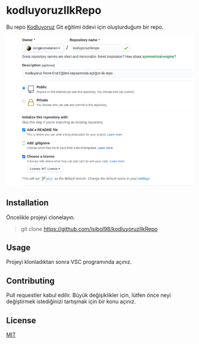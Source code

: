 # kodluyoruzIlkRepo
 Bu repo [Kodluyoruz](https://www.kodluyoruz.org/) Git eğitimi ödevi için oluşturduğum bir repo. 

 ![Resim](https://github.com/Kodluyoruz/taskforce/raw/main/git/odev1/figures/github.png) 

## Installation
 Öncelikle projeyi clonelayın.
> git clone https://github.com/isibol98/kodluyoruzIlkRepo 

## Usage 
 Projeyi klonladıktan sonra VSC programında açınız.

## Contributing
 Pull requestler kabul edilir. Büyük değişiklikler için, lütfen önce neyi değiştirmek istediğinizi tartışmak için bir konu açınız.

## License 
 [MIT](https://github.com/isibol98/kodluyoruzIlkRepo/blob/main/LICENSE)
